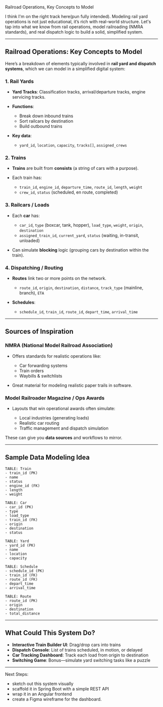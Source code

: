 Railroad Operations, Key Concepts to Model

I think I'm on the right track here(pun fully intended). Modeling rail yard operations is not just educational, it’s rich with real-world structure. Let's tap into what we know from rail operations, model railroading (NMRA standards), and real dispatch logic to build a solid, simplified system.

---

## **Railroad Operations: Key Concepts to Model**

Here’s a breakdown of elements typically involved in **rail yard and dispatch systems**, which we can model in a simplified digital system:

### **1. Rail Yards**

* **Yard Tracks**: Classification tracks, arrival/departure tracks, engine servicing tracks.
* **Functions**:

  * Break down inbound trains
  * Sort railcars by destination
  * Build outbound trains
* **Key data**:

  * `yard_id`, `location`, `capacity`, `tracks[]`, `assigned_crews`

### **2. Trains**

* **Trains** are built from **consists** (a string of cars with a purpose).
* Each train has:

  * `train_id`, `engine_id`, `departure_time`, `route_id`, `length`, `weight`
  * `crew_id`, `status` (scheduled, en route, completed)

### **3. Railcars / Loads**

* Each **car** has:

  * `car_id`, `type` (boxcar, tank, hopper), `load_type`, `weight`, `origin`, `destination`
  * `assigned_train_id`, `current_yard`, `status` (waiting, in-transit, unloaded)

* Can simulate **blocking** logic (grouping cars by destination within the train).

### **4. Dispatching / Routing**

* **Routes** link two or more points on the network.

  * `route_id`, `origin`, `destination`, `distance`, `track_type` (mainline, branch), `ETA`

* **Schedules**:

  * `schedule_id`, `train_id`, `route_id`, `depart_time`, `arrival_time`

---

## **Sources of Inspiration**

### **NMRA (National Model Railroad Association)**

* Offers standards for realistic operations like:

  * Car forwarding systems
  * Train orders
  * Waybills & switchlists
* Great material for modeling realistic paper trails in software.

### **Model Railroader Magazine / Ops Awards**

* Layouts that win operational awards often simulate:

  * Local industries (generating loads)
  * Realistic car routing
  * Traffic management and dispatch simulation

These can give you **data sources** and workflows to mirror.

---

## **Sample Data Modeling Idea**

```plaintext
TABLE: Train
- train_id (PK)
- name
- status
- engine_id (FK)
- length
- weight

TABLE: Car
- car_id (PK)
- type
- load_type
- train_id (FK)
- origin
- destination
- status

TABLE: Yard
- yard_id (PK)
- name
- location
- capacity

TABLE: Schedule
- schedule_id (PK)
- train_id (FK)
- route_id (FK)
- depart_time
- arrival_time

TABLE: Route
- route_id (PK)
- origin
- destination
- total_distance
```

---

## **What Could This System Do?**

* **Interactive Train Builder UI**: Drag/drop cars into trains
* **Dispatch Console**: List of trains scheduled, in motion, or delayed
* **Car Tracking Dashboard**: Track each load from origin to destination
* **Switching Game**: Bonus—simulate yard switching tasks like a puzzle

---

Next Steps: 
- sketch out this system visually 
- scaffold it in Spring Boot with a simple REST API
- wrap it in an Angular frontend
- create a Figma wireframe for the dashboard.
